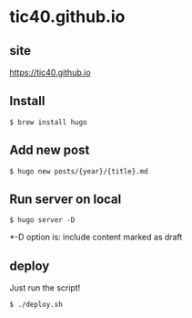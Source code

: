 # tic40.github.io

## site

https://tic40.github.io

## Install

```
$ brew install hugo
```


## Add new post

```
$ hugo new posts/{year}/{title}.md
```

## Run server on local


```
$ hugo server -D
```
*-D option is: include content marked as draft


## deploy

Just run the script!
```
$ ./deploy.sh
```
